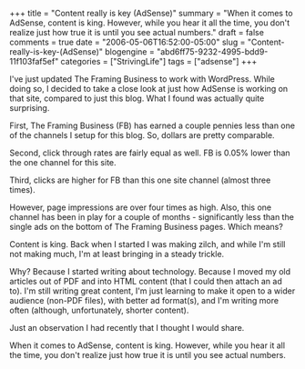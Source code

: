 +++
title = "Content really is key (AdSense)"
summary = "When it comes to AdSense, content is king. However, while you hear it all the time, you don't realize just how true it is until you see actual numbers."
draft = false
comments = true
date = "2006-05-06T16:52:00-05:00"
slug = "Content-really-is-key-(AdSense)"
blogengine = "abd6ff75-9232-4995-bdd9-11f103faf5ef"
categories = ["StrivingLife"]
tags = ["adsense"]
+++

<p>
I&#39;ve just updated The Framing Business to work with WordPress. While doing so, I decided to take a close look at just how AdSense is working on that site, compared to just this blog. What I found was actually quite surprising.<!--more--><!--adsense-->
</p>
<p>
First, The Framing Business (FB) has earned a couple pennies less than one of the channels I setup for this blog. So, dollars are pretty comparable.
</p>
<p>
Second, click through rates are fairly equal as well. FB is 0.05% lower than the one channel for this site.
</p>
<p>
Third, clicks are higher for FB than this one site channel (almost three times).
</p>
<p>
However, page impressions are over four times as high. Also, this one channel has been in play for a couple of months - significantly less than the single ads on the bottom of The Framing Business pages. Which means?
</p>
<p>
Content is king. Back when I started I was making zilch, and while I&#39;m still not making much, I&#39;m at least bringing in a steady trickle.
</p>
<p>
Why? Because I started writing about technology. Because I moved my old articles out of PDF and into HTML content (that I could then attach an ad to). I&#39;m still writing great content, I&#39;m just learning to make it open to a wider audience (non-PDF files), with better ad format(s), and I&#39;m writing more often (although, unfortunately, shorter content).
</p>
<p>
Just an observation I had recently that I thought I would share.
</p>
<p>
When it comes to AdSense, content is king. However, while you hear it all the time, you don&#39;t realize just how true it is until you see actual numbers.
</p>

